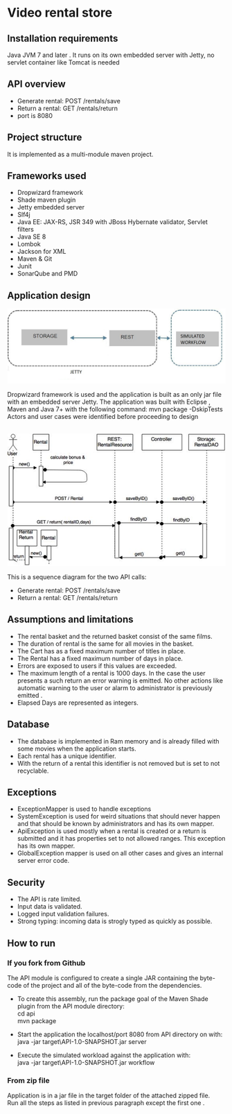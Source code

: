 # Video rental store

## Installation requirements
Java JVM 7 and later .
It runs on its own embedded server with Jetty, no servlet container like Tomcat is needed

## API overview
- Generate rental: POST /rentals/save 
- Return a rental: GET /rentals/return 
- port is 8080  

## Project structure

It is implemented as a multi-module maven project.

## Frameworks used
- Dropwizard framework
- Shade maven plugin
- Jetty embedded server 
- Slf4j
- Java EE: JAX-RS, JSR 349 with JBoss Hybernate validator, Servlet filters
- Java SE 8
- Lombok
- Jackson for XML 
- Maven & Git
- Junit
- SonarQube and PMD

## Application design

![Alt text](res/MOVIE_API.jpg "architecture")

Dropwizard framework is used and the application is built as an only jar file with an embedded server Jetty.
The application was built with Eclipse , Maven and Java 7+ with the following command:
mvn package -DskipTests
Actors and user cases were identified before proceeding to design
<br/>
<br/>

![alt text](https://github.com/atdance/moviesrental/blob/master/res/movie_sequence3.jpg?raw=true)

This is a sequence diagram for the two API calls:
- Generate rental: POST /rentals/save 
- Return a rental: GET /rentals/return 

## Assumptions and limitations
- The rental basket and the returned basket consist of the same films.
- The duration of rental is the same for all movies in the basket.
- The Cart has as a fixed maximum number of titles in place.
- The Rental has a fixed maximum number of days in place.
- Errors are exposed to users if this values are exceeded.
- The maximum length of a rental is 1000 days. In the case the user presents a such return an 
error warning is emitted. No other actions like automatic warning to the user or alarm to 
administrator is previously emitted .
- Elapsed Days are represented as integers.

## Database
- The database is implemented in Ram memory and is already filled with some movies when
the application starts.
- Each rental has a unique identifier.
- With the return of a rental this identifier is not removed but is set to not recyclable.

## Exceptions
- ExceptionMapper is used to handle exceptions
- SystemException is used for weird situations that should never happen and that should be 
known by administrators and has its own mapper.
- ApiException is used mostly when a rental is created or a return is submitted and it has properties set to not allowed ranges. This exception has its own mapper.
- GlobalException mapper is used on all other cases and gives an internal server error code. 

## Security
- The API is rate limited.
- Input data is validated.
- Logged input validation failures.
- Strong typing: incoming data is strogly typed as quickly as possible.

## How to run

### If you fork from Github
The  API module is configured to create a single JAR containing the byte-code of the project
 and all of the byte-code from the dependencies.
- To create this assembly, run the package goal of the Maven Shade plugin from the API module directory:
<br> cd api
<br> mvn package
 
- Start the application the localhost/port 8080 from API directory on  with:
<br> java -jar target\API-1.0-SNAPSHOT.jar server 
- Execute the simulated workload against the application with:
<br> java -jar target\API-1.0-SNAPSHOT.jar workflow

### From zip file
Application is in a jar file in the target folder of the attached zipped file. 
<br> Run all the steps as listed in previous paragraph except the first one .